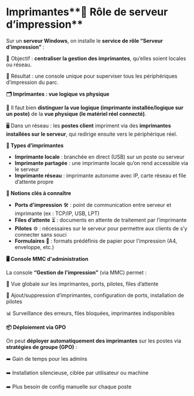# Imprimantes**🧰 Rôle de serveur d’impression**

Sur un **serveur Windows**, on installe le **service de rôle “Serveur d’impression”** :

🔧 Objectif : **centraliser la gestion des imprimantes**, qu’elles soient locales ou réseau.

📍 Résultat : une console unique pour superviser tous les périphériques d’impression du parc.



**🗂️ Imprimantes : vue logique vs physique**

📌 Il faut bien **distinguer la vue logique (imprimante installée/logique sur un poste)** de la **vue physique (le matériel réel connecté)**.

🖥️ Dans un réseau : les **postes client** impriment via des **imprimantes installées sur le serveur**, qui redirige ensuite vers le périphérique réel.



**📡 Types d’imprimantes**

- **Imprimante locale** : branchée en direct (USB) sur un poste ou serveur
- **Imprimante partagée** : une imprimante locale qu’on rend accessible via le serveur
- **Imprimante réseau** : imprimante autonome avec IP, carte réseau et file d’attente propre



**🧵 Notions clés à connaître**

- **Ports d’impression** 🛠️ : point de communication entre serveur et imprimante (ex : TCP/IP, USB, LPT)
- **Files d’attente** ⏳ : documents en attente de traitement par l’imprimante
- **Pilotes** ⚙️ : nécessaires sur le serveur pour permettre aux clients de s’y connecter sans souci
- **Formulaires** 📄 : formats prédéfinis de papier pour l'impression (A4, enveloppe, etc.)



**🖥️ Console MMC d'administration**

La console **“Gestion de l'impression”** (via MMC) permet :

👀 Vue globale sur les imprimantes, ports, pilotes, files d’attente

🔧 Ajout/suppression d’imprimantes, configuration de ports, installation de pilotes

📊 Surveillance des erreurs, files bloquées, imprimantes indisponibles



**📦 Déploiement via GPO**

On peut **déployer automatiquement des imprimantes** sur les postes via **stratégies de groupe (GPO)** :

➡️ Gain de temps pour les admins

➡️ Installation silencieuse, ciblée par utilisateur ou machine

➡️ Plus besoin de config manuelle sur chaque poste

